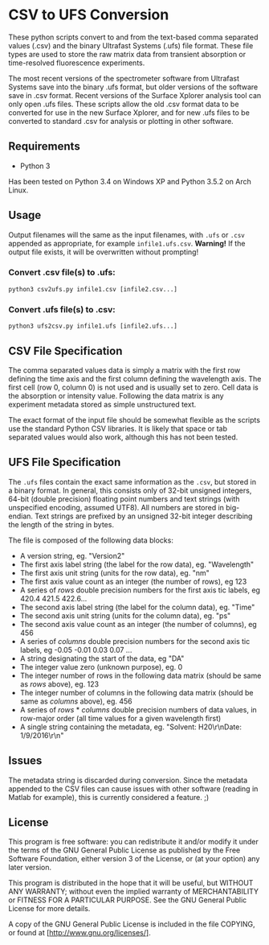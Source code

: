 # CSV to UFS Conversion

These python scripts convert to and from the text-based comma separated values (.csv) and the binary Ultrafast Systems (.ufs) file format.
These file types are used to store the raw matrix data from transient absorption or time-resolved fluorescence experiments.

The most recent versions of the spectrometer software from Ultrafast Systems save into the binary .ufs format, but older versions of the software save in .csv format. Recent versions of the Surface Xplorer analysis tool can only open .ufs files. These scripts allow the old .csv format data to be converted for use in the new Surface Xplorer, and for new .ufs files to be converted to standard .csv for analysis or plotting in other software.

## Requirements

+ Python 3

Has been tested on Python 3.4 on Windows XP and Python 3.5.2 on Arch Linux.

## Usage

Output filenames will the same as the input filenames, with `.ufs` or `.csv` appended as appropriate, for example `infile1.ufs.csv`. 
   **Warning!** If the output file exists, it will be overwritten without prompting!

### Convert .csv file(s) to .ufs:

`python3 csv2ufs.py infile1.csv [infile2.csv...]`

### Convert .ufs file(s) to .csv:

`python3 ufs2csv.py infile1.ufs [infile2.ufs...]`

## CSV File Specification

The comma separated values data is simply a matrix with the first row defining the time axis and the first column defining the wavelength axis. The first cell (row 0, column 0) is not used and is usually set to zero. Cell data is the absorption or intensity value. Following the data matrix is any experiment metadata stored as simple unstructured text.

The exact format of the input file should be somewhat flexible as the scripts use the standard Python CSV libraries. It is likely that space or tab separated values would also work, although this has not been tested.  

## UFS File Specification

The `.ufs` files contain the exact same information as the `.csv`, but stored in a binary format. In general, this consists only of 32-bit unsigned integers, 64-bit (double precision) floating point numbers and text strings (with unspecified encoding, assumed UTF8). All numbers are stored in big-endian. Text strings are prefixed by an unsigned 32-bit integer describing the length of the string in bytes.

The file is composed of the following data blocks:

+ A version string, eg. "Version2"
+ The first axis label string (the label for the row data), eg. "Wavelength"
+ The first axis unit string (units for the row data), eg. "nm"
+ The first axis value count as an integer (the number of rows), eg 123
+ A series of _rows_ double precision numbers for the first axis tic labels, eg 420.4 421.5 422.6...
+ The second axis label string (the label for the column data), eg. "Time"
+ The second axis unit string (units for the column data), eg. "ps"
+ The second axis value count as an integer (the number of columns), eg 456
+ A series of _columns_ double precision numbers for the second axis tic labels, eg -0.05 -0.01 0.03 0.07 ...
+ A string designating the start of the data, eg "DA"
+ The integer value zero (unknown purpose), eg. 0
+ The integer number of rows in the following data matrix (should be same as _rows_ above), eg. 123
+ The integer number of columns in the following data matrix (should be same as _columns_ above), eg. 456
+ A series of _rows_ * _columns_ double precision numbers of data values, in row-major order (all time values for a given wavelength first)
+ A single string containing the metadata, eg. "Solvent: H20\r\nDate: 1/9/2016\r\n"

## Issues

The metadata string is discarded during conversion. Since the metadata appended to the CSV files can cause issues with other software (reading in Matlab for example), this is currently considered a feature. ;)

## License

This program is free software: you can redistribute it and/or modify it under the terms of the GNU General Public License as published by the Free Software Foundation, either version 3 of the License, or (at your option) any later version.

This program is distributed in the hope that it will be useful, but WITHOUT ANY WARRANTY; without even the implied warranty of MERCHANTABILITY or FITNESS FOR A PARTICULAR PURPOSE.  See the GNU General Public License for more details.

A copy of the GNU General Public License is included in the file COPYING, or found at [http://www.gnu.org/licenses/].
